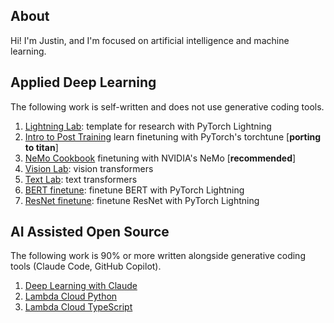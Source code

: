 ## About
Hi! I'm Justin, and I'm focused on artificial intelligence and machine learning. 

## Applied Deep Learning

The following work is self-written and does not use generative coding tools. 

1. [Lightning Lab](https://github.com/jxtngx/lightning-lab): template for research with PyTorch Lightning
2. [Intro to Post Training](https://github.com/jxtngx/intro-to-post-training) learn finetuning with PyTorch's torchtune [**porting to titan**]
3. [NeMo Cookbook](https://github.com/jxtngx/nemo-cookbook) finetuning with NVIDIA's NeMo [**recommended**]
4. [Vision Lab](https://github.com/jxtngx/vision-lab): vision transformers
5. [Text Lab](https://github.com/jxtngx/text-lab): text transformers
6. [BERT finetune](https://github.com/jxtngx/bert-finetune): finetune BERT with PyTorch Lightning
7. [ResNet finetune](https://github.com/jxtngx/resnet-finetune): finetune ResNet with PyTorch Lightning

## AI Assisted Open Source

The following work is 90% or more written alongside generative coding tools (Claude Code, GitHub Copilot).

1. [Deep Learning with Claude](https://github.com/jxtngx/deep-learning-with-claude)
2. [Lambda Cloud Python](https://github.com/jxtngx/lambda-cloud-python)
3. [Lambda Cloud TypeScript](https://github.com/jxtngx/lambda-cloud-typescript)
